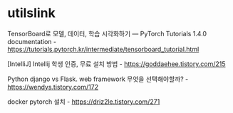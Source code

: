 # utilslink



TensorBoard로 모델, 데이터, 학습 시각화하기 — PyTorch Tutorials 1.4.0 documentation - https://tutorials.pytorch.kr/intermediate/tensorboard_tutorial.html



[IntelliJ] Intellij 학생 인증, 무료 설치 방법 - https://goddaehee.tistory.com/215



Python django vs Flask. web framework 무엇을 선택해야할까? - https://wendys.tistory.com/172



docker pytorch 설치 - https://driz2le.tistory.com/271


